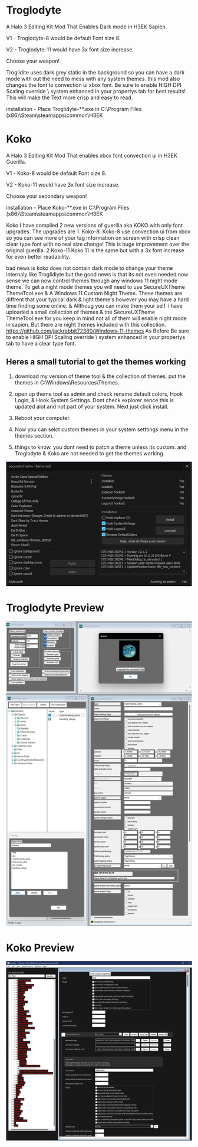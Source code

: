 
# Troglodyte
A Halo 3 Editing Kit Mod That Enables Dark mode in H3EK Sapien.

V1 - Troglodyte-8 would be default Font size 8.

V2 - Troglodyte-11 would have 3x font size increase.

Choose your weapon!

Troglidite uses dark grey static in the background so you can have a dark mode with out the need to mess with any system themes.
this mod also changes the font to convection ui xbox font.
Be sure to enable HIGH DPI Scaling override \ system enhanced in your propertys tab for best results! This will make the Text  more crisp and easy to read.

installation - Place Troglidyte-**.exe in C:\Program Files (x86)\Steam\steamapps\common\H3EK

# Koko
A Halo 3 Editing Kit Mod That enables xbox font convection ui in H3EK Guerilla.

V1 - Koko-8 would be default Font size 8.

V2 - Koko-11 would have 3x font size increase.

Choose your secondary weapon!

installation - Place Koko-**.exe in C:\Program Files (x86)\Steam\steamapps\common\H3EK

Koko I have compiled 2 new versions of guerilla aka KOKO with only font upgrades. The upgrades are 1. Koko-8. Koko-8 use convection ui from xbox so you can see more of your tag information on screen with crisp clean clear type font with no real size change! This is huge improvement over the original guerilla. 2.Koko-11  Koko 11 is the same but with a 3x font increase for even better readability.

bad news is koko does not contain dark mode to change your theme internaly like Troglidiyte but the good news is that its not even needed now sense we can now control themes through any windows 11 night mode theme.
To get a night mode themes you will need to use SecureUXTheme ThemeTool.exe & A Windows 11 Custom Night Theme. These themes are diffrent that your typical dark & light theme's
however you may have a hard time finding some online. & Allthoug you can make them your self.
i have uploaded a small collection of themes & the SecureUXTheme ThemeTool.exe for you keep in mind not all of them will enable night mode in sapien.
But there are night themes included with this collection. https://github.com/jackrabbit72380/Windows-11-themes
As Before Be sure to enable HIGH DPI Scaling override \ system enhanced in your propertys tab to have a clear type font.

## Heres a small tutorial to get the themes working

1. download my version of theme tool & the collection of themes. put the themes in C:\Windows\Resources\Themes.

2. open up theme tool as admin and check rename default colors, Hook Login, & Hook System Settings. Dont check explorer sence this is updated alot and not part of your system. Next just click install.

3. Reboot your computer.

4. Now you can selct custom themes in your system setttings menu in the themes section.

5. things to know. you dont need to patch a theme unless its custom. and Troglodyte & Koko are not needed to get the themes working.

![Screenshot](https://github.com/jackrabbit72380/Ho4kmmm/blob/master/apps/H3EK/themetool_preview.jpg)

# Troglodyte Preview
![Screenshot](https://github.com/jackrabbit72380/ho4kmmm/blob/master/Troglodyte_Preview.jpg)
#
# Koko Preview
![Screenshot](https://github.com/jackrabbit72380/ho4kmmm/blob/master/koko11_preview.jpg)
